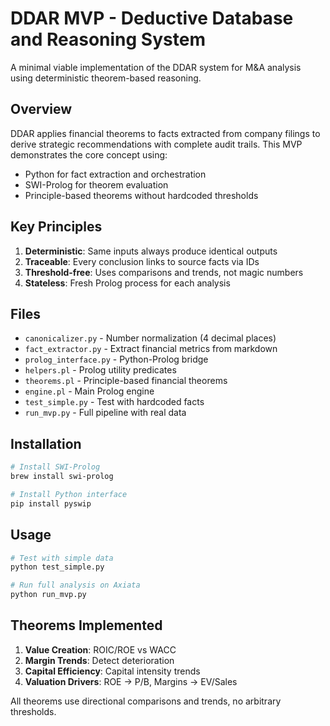 # DDAR MVP - Deductive Database and Reasoning System

A minimal viable implementation of the DDAR system for M&A analysis using deterministic theorem-based reasoning.

## Overview

DDAR applies financial theorems to facts extracted from company filings to derive strategic recommendations with complete audit trails. This MVP demonstrates the core concept using:

- Python for fact extraction and orchestration
- SWI-Prolog for theorem evaluation
- Principle-based theorems without hardcoded thresholds

## Key Principles

1. **Deterministic**: Same inputs always produce identical outputs
2. **Traceable**: Every conclusion links to source facts via IDs
3. **Threshold-free**: Uses comparisons and trends, not magic numbers
4. **Stateless**: Fresh Prolog process for each analysis

## Files

- `canonicalizer.py` - Number normalization (4 decimal places)
- `fact_extractor.py` - Extract financial metrics from markdown
- `prolog_interface.py` - Python-Prolog bridge
- `helpers.pl` - Prolog utility predicates
- `theorems.pl` - Principle-based financial theorems
- `engine.pl` - Main Prolog engine
- `test_simple.py` - Test with hardcoded facts
- `run_mvp.py` - Full pipeline with real data

## Installation

```bash
# Install SWI-Prolog
brew install swi-prolog

# Install Python interface
pip install pyswip
```

## Usage

```bash
# Test with simple data
python test_simple.py

# Run full analysis on Axiata
python run_mvp.py
```

## Theorems Implemented

1. **Value Creation**: ROIC/ROE vs WACC
2. **Margin Trends**: Detect deterioration
3. **Capital Efficiency**: Capital intensity trends
4. **Valuation Drivers**: ROE → P/B, Margins → EV/Sales

All theorems use directional comparisons and trends, no arbitrary thresholds.